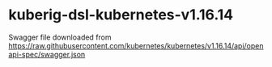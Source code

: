 # kuberig-dsl-kubernetes-v1.16.14

Swagger file downloaded from https://raw.githubusercontent.com/kubernetes/kubernetes/v1.16.14/api/openapi-spec/swagger.json
